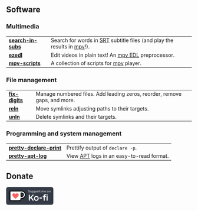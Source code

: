 ## Software

### Multimedia

<table>
    <tr>
        <td>
            <a href='https://github.com/linguisticmind/search-in-subs'><b>search-in-subs</b></a>
        </td>
        <td>
            Search for words in <a href='https://en.wikipedia.org/wiki/SubRip#Format'>SRT</a> subtitle files (and play the results in <a href='https://github.com/mpv-player/mpv'>mpv</a>!).
        </td>
    </tr>
    <tr>
        <td>
            <a href='https://github.com/linguisticmind/ezedl'><b>ezedl</b></a>
        </td>
        <td>
            Edit videos in plain text! An <a href='https://github.com/mpv-player/mpv/blob/master/DOCS/edl-mpv.rst'>mpv EDL</a> preprocessor.
        </td>
    </tr>
    <tr>
        <td>
            <a href='https://github.com/linguisticmind/mpv-scripts'><b>mpv-scripts</b></a>
        </td>
        <td>
            A collection of scripts for <a href='https://github.com/mpv-player/mpv'>mpv</a> player.
        </td>
    </tr>
</table>

### File management

<table>
    <tr>
        <td>
            <a href='https://github.com/linguisticmind/fix-digits'><b>fix-digits</b></a>
        </td>
        <td>
            Manage numbered files. Add leading zeros, reorder, remove gaps, and more.
        </td>
    </tr>
    <tr>
        <td>
            <a href='https://github.com/linguisticmind/reln'><b>reln</b></a>
        </td>
        <td>
            Move symlinks adjusting paths to their targets.
        </td>
    </tr>
    <tr>
        <td>
            <a href='https://github.com/linguisticmind/unln'><b>unln</b></a>
        </td>
        <td>
            Delete symlinks and their targets.
        </td>
    </tr>
</table>

### Programming and system management

<table>
    <tr>
        <td>
            <a href='https://github.com/linguisticmind/pretty-declare-print'><b>pretty-declare-print</b></a>
        </td>
        <td>
            Prettify output of <code>declare -p</code>.
        </td>
    </tr>
    <tr>
        <td>
            <a href='https://github.com/linguisticmind/pretty-apt-log'><b>pretty-apt-log</b></a>
        </td>
        <td>
            View <a href='https://en.wikipedia.org/wiki/APT_(software)'>APT</a> logs in an easy-to-read format.
        </td>
    </tr>
</table>

## Donate

<a href='https://ko-fi.com/linguisticmind'><img src='https://github.com/linguisticmind/linguisticmind/raw/master/res/kofi/kofi_support_me_1.svg' alt='Support me on Ko-fi' height='48'></a>
